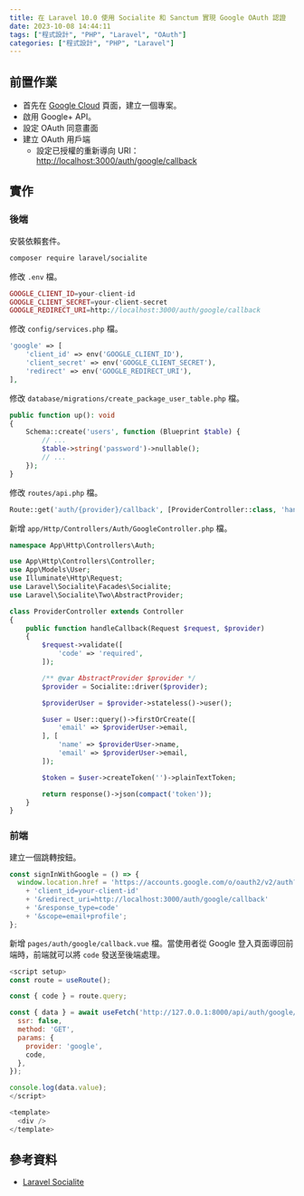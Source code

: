 ```yaml
---
title: 在 Laravel 10.0 使用 Socialite 和 Sanctum 實現 Google OAuth 認證
date: 2023-10-08 14:44:11
tags: ["程式設計", "PHP", "Laravel", "OAuth"]
categories: ["程式設計", "PHP", "Laravel"]
---
```


## 前置作業

- 首先在 [Google Cloud](https://console.cloud.google.com/projectcreate) 頁面，建立一個專案。
- 啟用 Google+ API。
- 設定 OAuth 同意畫面
- 建立 OAuth 用戶端
  - 設定已授權的重新導向 URI：<http://localhost:3000/auth/google/callback>

## 實作

### 後端

安裝依賴套件。

```bash
composer require laravel/socialite
```

修改 `.env` 檔。

```php
GOOGLE_CLIENT_ID=your-client-id
GOOGLE_CLIENT_SECRET=your-client-secret
GOOGLE_REDIRECT_URI=http://localhost:3000/auth/google/callback
```

修改 `config/services.php` 檔。

```php
'google' => [
    'client_id' => env('GOOGLE_CLIENT_ID'),
    'client_secret' => env('GOOGLE_CLIENT_SECRET'),
    'redirect' => env('GOOGLE_REDIRECT_URI'),
],
```

修改 `database/migrations/create_package_user_table.php` 檔。

```php
public function up(): void
{
    Schema::create('users', function (Blueprint $table) {
        // ...
        $table->string('password')->nullable();
        // ...
    });
}
```

修改 `routes/api.php` 檔。

```php
Route::get('auth/{provider}/callback', [ProviderController::class, 'handleCallback']);
```

新增 `app/Http/Controllers/Auth/GoogleController.php` 檔。

```php
namespace App\Http\Controllers\Auth;

use App\Http\Controllers\Controller;
use App\Models\User;
use Illuminate\Http\Request;
use Laravel\Socialite\Facades\Socialite;
use Laravel\Socialite\Two\AbstractProvider;

class ProviderController extends Controller
{
    public function handleCallback(Request $request, $provider)
    {
        $request->validate([
            'code' => 'required',
        ]);

        /** @var AbstractProvider $provider */
        $provider = Socialite::driver($provider);

        $providerUser = $provider->stateless()->user();

        $user = User::query()->firstOrCreate([
            'email' => $providerUser->email,
        ], [
            'name' => $providerUser->name,
            'email' => $providerUser->email,
        ]);

        $token = $user->createToken('')->plainTextToken;

        return response()->json(compact('token'));
    }
}
```

### 前端

建立一個跳轉按鈕。

```js
const signInWithGoogle = () => {
  window.location.href = 'https://accounts.google.com/o/oauth2/v2/auth?'
    + 'client_id=your-client-id'
    + '&redirect_uri=http://localhost:3000/auth/google/callback'
    + '&response_type=code'
    + '&scope=email+profile';
};
```

新增 `pages/auth/google/callback.vue` 檔。當使用者從 Google 登入頁面導回前端時，前端就可以將 `code` 發送至後端處理。

```js
<script setup>
const route = useRoute();

const { code } = route.query;

const { data } = await useFetch('http://127.0.0.1:8000/api/auth/google/callback', {
  ssr: false,
  method: 'GET',
  params: {
    provider: 'google',
    code,
  },
});

console.log(data.value);
</script>

<template>
  <div />
</template>
```

## 參考資料

- [Laravel Socialite](https://laravel.com/docs/10.x/socialite)
